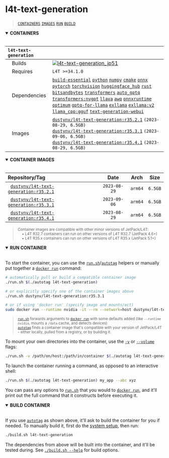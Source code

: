# l4t-text-generation

> [`CONTAINERS`](#user-content-containers) [`IMAGES`](#user-content-images) [`RUN`](#user-content-run) [`BUILD`](#user-content-build)

<details open>
<summary><b><a id="containers">CONTAINERS</a></b></summary>
<br>

| **`l4t-text-generation`** | |
| :-- | :-- |
| &nbsp;&nbsp;&nbsp;Builds | [![`l4t-text-generation_jp51`](https://img.shields.io/github/actions/workflow/status/dusty-nv/jetson-containers/l4t-text-generation_jp51.yml?label=l4t-text-generation:jp51)](https://github.com/dusty-nv/jetson-containers/actions/workflows/l4t-text-generation_jp51.yml) |
| &nbsp;&nbsp;&nbsp;Requires | `L4T >=34.1.0` |
| &nbsp;&nbsp;&nbsp;Dependencies | [`build-essential`](/packages/build-essential) [`python`](/packages/python) [`numpy`](/packages/numpy) [`cmake`](/packages/cmake/cmake_pip) [`onnx`](/packages/onnx) [`pytorch`](/packages/pytorch) [`torchvision`](/packages/pytorch/torchvision) [`huggingface_hub`](/packages/llm/huggingface_hub) [`rust`](/packages/rust) [`bitsandbytes`](/packages/llm/bitsandbytes) [`transformers`](/packages/llm/transformers) [`auto_gptq`](/packages/llm/auto_gptq) [`transformers:nvgpt`](/packages/llm/transformers) [`llava`](/packages/llm/llava) [`awq`](/packages/llm/awq) [`onnxruntime`](/packages/onnxruntime) [`optimum`](/packages/llm/optimum) [`gptq-for-llama`](/packages/llm/gptq-for-llama) [`exllama`](/packages/llm/exllama) [`exllama:v2`](/packages/llm/exllama) [`llama_cpp:gguf`](/packages/llm/llama_cpp) [`text-generation-webui`](/packages/llm/text-generation-webui) |
| &nbsp;&nbsp;&nbsp;Images | [`dustynv/l4t-text-generation:r35.2.1`](https://hub.docker.com/r/dustynv/l4t-text-generation/tags) `(2023-08-29, 6.5GB)`<br>[`dustynv/l4t-text-generation:r35.3.1`](https://hub.docker.com/r/dustynv/l4t-text-generation/tags) `(2023-09-06, 6.5GB)`<br>[`dustynv/l4t-text-generation:r35.4.1`](https://hub.docker.com/r/dustynv/l4t-text-generation/tags) `(2023-08-29, 6.5GB)` |

</details>

<details open>
<summary><b><a id="images">CONTAINER IMAGES</a></b></summary>
<br>

| Repository/Tag | Date | Arch | Size |
| :-- | :--: | :--: | :--: |
| &nbsp;&nbsp;[`dustynv/l4t-text-generation:r35.2.1`](https://hub.docker.com/r/dustynv/l4t-text-generation/tags) | `2023-08-29` | `arm64` | `6.5GB` |
| &nbsp;&nbsp;[`dustynv/l4t-text-generation:r35.3.1`](https://hub.docker.com/r/dustynv/l4t-text-generation/tags) | `2023-09-06` | `arm64` | `6.5GB` |
| &nbsp;&nbsp;[`dustynv/l4t-text-generation:r35.4.1`](https://hub.docker.com/r/dustynv/l4t-text-generation/tags) | `2023-08-29` | `arm64` | `6.5GB` |

> <sub>Container images are compatible with other minor versions of JetPack/L4T:</sub><br>
> <sub>&nbsp;&nbsp;&nbsp;&nbsp;• L4T R32.7 containers can run on other versions of L4T R32.7 (JetPack 4.6+)</sub><br>
> <sub>&nbsp;&nbsp;&nbsp;&nbsp;• L4T R35.x containers can run on other versions of L4T R35.x (JetPack 5.1+)</sub><br>
</details>

<details open>
<summary><b><a id="run">RUN CONTAINER</a></b></summary>
<br>

To start the container, you can use the [`run.sh`](/docs/run.md)/[`autotag`](/docs/run.md#autotag) helpers or manually put together a [`docker run`](https://docs.docker.com/engine/reference/commandline/run/) command:
```bash
# automatically pull or build a compatible container image
./run.sh $(./autotag l4t-text-generation)

# or explicitly specify one of the container images above
./run.sh dustynv/l4t-text-generation:r35.3.1

# or if using 'docker run' (specify image and mounts/ect)
sudo docker run --runtime nvidia -it --rm --network=host dustynv/l4t-text-generation:r35.3.1
```
> <sup>[`run.sh`](/docs/run.md) forwards arguments to [`docker run`](https://docs.docker.com/engine/reference/commandline/run/) with some defaults added (like `--runtime nvidia`, mounts a `/data` cache, and detects devices)</sup><br>
> <sup>[`autotag`](/docs/run.md#autotag) finds a container image that's compatible with your version of JetPack/L4T - either locally, pulled from a registry, or by building it.</sup>

To mount your own directories into the container, use the [`-v`](https://docs.docker.com/engine/reference/commandline/run/#volume) or [`--volume`](https://docs.docker.com/engine/reference/commandline/run/#volume) flags:
```bash
./run.sh -v /path/on/host:/path/in/container $(./autotag l4t-text-generation)
```
To launch the container running a command, as opposed to an interactive shell:
```bash
./run.sh $(./autotag l4t-text-generation) my_app --abc xyz
```
You can pass any options to [`run.sh`](/docs/run.md) that you would to [`docker run`](https://docs.docker.com/engine/reference/commandline/run/), and it'll print out the full command that it constructs before executing it.
</details>
<details open>
<summary><b><a id="build">BUILD CONTAINER</b></summary>
<br>

If you use [`autotag`](/docs/run.md#autotag) as shown above, it'll ask to build the container for you if needed.  To manually build it, first do the [system setup](/docs/setup.md), then run:
```bash
./build.sh l4t-text-generation
```
The dependencies from above will be built into the container, and it'll be tested during.  See [`./build.sh --help`](/jetson_containers/build.py) for build options.
</details>
